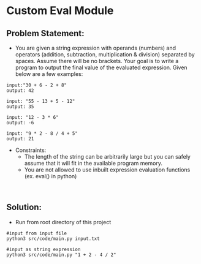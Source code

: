 # Custom Eval Module

## Problem Statement:
- You are given a string expression with operands (numbers) and operators
(addition, subtraction, multiplication & division) separated by spaces.
Assume there will be no brackets. Your goal is to write a program to output
the final value of the evaluated expression. Given below are a few
examples:

```
input:"30 + 6 - 2 + 8"
output: 42

input: "55 - 13 + 5 - 12"
output: 35

input: "12 - 3 * 6"
output: -6

input: "9 * 2 - 8 / 4 + 5"
output: 21
```

- Constraints: 
    - The length of the string can be arbitrarily large but you can safely assume that it will fit in the available program memory.
    - You are not allowed to use inbuilt expression evaluation functions (ex. eval() in python)


<br/>

## Solution:
- Run from root directory of this project
```
#input from input file
python3 src/code/main.py input.txt

#input as string expression
python3 src/code/main.py "1 + 2 - 4 / 2"
```